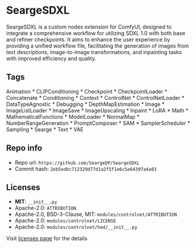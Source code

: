 # SeargeSDXL
SeargeSDXL is a custom nodes extension for ComfyUI, designed to integrate a comprehensive workflow for utilizing SDXL 1.0 with both base and refiner checkpoints. It aims to enhance the user experience by providing a unified workflow file, facilitating the generation of images from text descriptions, image-to-image transformations, and inpainting tasks with improved efficiency and quality.

## Tags
Animation * CLIPConditioning * Checkpoint * CheckpointLoader * Concatenate * Conditioning * Context * ControlNet * ControlNetLoader * DataTypeAgnostic * Debugging * DepthMapEstimation * Image * ImageListLoader * ImageSave * ImageUpscaling * Inpaint * LoRA * Math * MathematicalFunctions * ModelLoader * NormalMap * NumberRangeGeneration * PromptComposer * SAM * SamplerScheduler * Sampling * Searge * Text * VAE

## Repo info
- Repo url: `https://github.com/SeargeDP/SeargeSDXL`
- Commit hash: `2eb5edbc712329d77d1a2f5f1e6c5e64397a4a83`

## Licenses
- **MIT**: `__init__.py`
- Apache-2.0: `ATTRIBUTION`
- Apache-2.0, BSD-3-Clause, MIT: `modules/controlnet/ATTRIBUTION`
- Apache-2.0: `modules/controlnet/LICENSE`
- Apache-2.0: `modules/controlnet/hed/__init__.py`

Visit [licenses page](licenses.md) for the details
